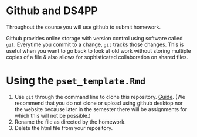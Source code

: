 # Github and DS4PP
Throughout the course you will use github to submit homework. 

Github provides online storage with version control using software called `git`. Everytime you commit to a change, `git` tracks those changes. This is useful when you want to go back to look at old work without storing multiple copies of a file & also allows for sophisticated collaboration on shared files.

# Using the `pset_template.Rmd`
1.  Use `git` through the command line to clone this repository. [Guide](http://rogerdudler.github.io/git-guide/). (We recommend that you do not clone or upload using github desktop nor the website because later in the semester there will be assignments for which this will not be possible.)
1. Rename the file as directed by the homework.
1. Delete the html file from your repository.




